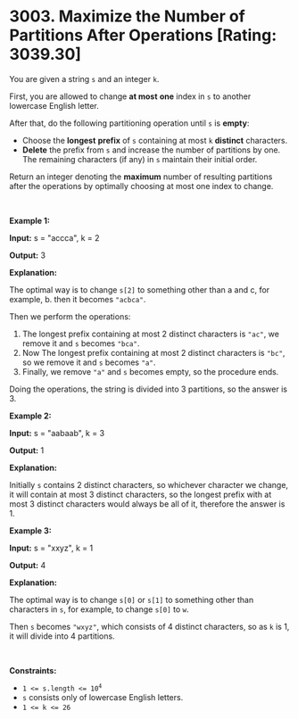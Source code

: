 # 3003. Maximize the Number of Partitions After Operations [Rating: 3039.30]

<p>You are given a string <code>s</code> and an integer <code>k</code>.</p>

<p>First, you are allowed to change <strong>at most</strong> <strong>one</strong> index in <code>s</code> to another lowercase English letter.</p>

<p>After that, do the following partitioning operation until <code>s</code> is <strong>empty</strong>:</p>

<ul>
	<li>Choose the <strong>longest</strong> <strong>prefix</strong> of <code>s</code> containing at most <code>k</code> <strong>distinct</strong> characters.</li>
	<li><strong>Delete</strong> the prefix from <code>s</code> and increase the number of partitions by one. The remaining characters (if any) in <code>s</code> maintain their initial order.</li>
</ul>

<p>Return an integer denoting the <strong>maximum</strong> number of resulting partitions after the operations by optimally choosing at most one index to change.</p>

<p>&nbsp;</p>
<p><strong class="example">Example 1:</strong></p>

<div class="example-block">
<p><strong>Input:</strong> <span class="example-io">s = &quot;accca&quot;, k = 2</span></p>

<p><strong>Output:</strong> <span class="example-io">3</span></p>

<p><strong>Explanation:</strong></p>

<p>The optimal way is to change <code>s[2]</code> to something other than a and c, for example, b. then it becomes <code>&quot;acbca&quot;</code>.</p>

<p>Then we perform the operations:</p>

<ol>
	<li>The longest prefix containing at most 2 distinct characters is <code>&quot;ac&quot;</code>, we remove it and <code>s</code> becomes <code>&quot;bca&quot;</code>.</li>
	<li>Now The longest prefix containing at most 2 distinct characters is <code>&quot;bc&quot;</code>, so we remove it and <code>s</code> becomes <code>&quot;a&quot;</code>.</li>
	<li>Finally, we remove <code>&quot;a&quot;</code> and <code>s</code> becomes empty, so the procedure ends.</li>
</ol>

<p>Doing the operations, the string is divided into 3 partitions, so the answer is 3.</p>
</div>

<p><strong class="example">Example 2:</strong></p>

<div class="example-block">
<p><strong>Input:</strong> <span class="example-io">s = &quot;aabaab&quot;, k = 3</span></p>

<p><strong>Output:</strong> <span class="example-io">1</span></p>

<p><strong>Explanation:</strong></p>

<p>Initially&nbsp;<code>s</code>&nbsp;contains 2 distinct characters, so whichever character we change, it will contain at most 3 distinct characters, so the longest prefix with at most 3 distinct characters would always be all of it, therefore the answer is 1.</p>
</div>

<p><strong class="example">Example 3:</strong></p>

<div class="example-block">
<p><strong>Input:</strong> <span class="example-io">s = &quot;xxyz&quot;, k = 1</span></p>

<p><strong>Output:</strong> <span class="example-io">4</span></p>

<p><strong>Explanation:</strong></p>

<p>The optimal way is to change&nbsp;<code>s[0]</code>&nbsp;or&nbsp;<code>s[1]</code>&nbsp;to something other than characters in&nbsp;<code>s</code>, for example, to change&nbsp;<code>s[0]</code>&nbsp;to&nbsp;<code>w</code>.</p>

<p>Then&nbsp;<code>s</code>&nbsp;becomes <code>&quot;wxyz&quot;</code>, which consists of 4 distinct characters, so as <code>k</code> is 1, it will divide into 4 partitions.</p>
</div>

<p>&nbsp;</p>
<p><strong>Constraints:</strong></p>

<ul>
	<li><code>1 &lt;= s.length &lt;= 10<sup>4</sup></code></li>
	<li><code>s</code> consists only of lowercase English letters.</li>
	<li><code>1 &lt;= k &lt;= 26</code></li>
</ul>
